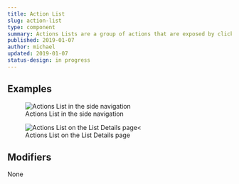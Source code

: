 ```yaml
---
title: Action List
slug: action-list
type: component
summary: Actions Lists are a group of actions that are exposed by clicking on a button. Clicking on any action in the Action List immediately executes an action.
published: 2019-01-07
author: michael
updated: 2019-01-07
status-design: in progress
---
```


##  Examples

<figure>
    <img src="/static/images/action-list-sidenav.png" alt="Actions List in the side navigation">
    <figcaption>Actions List in the side navigation</figcaption>
</figure>

<figure>
    <img src="/static/images/action-list-listdetails.png" alt="Actions List on the List Details page<">
    <figcaption>Actions List on the List Details page</figcaption>
</figure>

## Modifiers
None